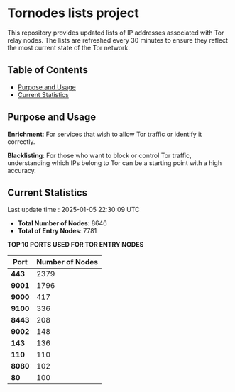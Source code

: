 # Tornodes lists project

This repository provides updated lists of IP addresses associated with Tor relay nodes. The lists are refreshed every 30 minutes to ensure they reflect the most current state of the Tor network.

## Table of Contents

- [Purpose and Usage](#purpose-and-usage)
- [Current Statistics](#current-statistics)


## Purpose and Usage

**Enrichment**: For services that wish to allow Tor traffic or identify it correctly.

**Blacklisting**: For those who want to block or control Tor traffic, understanding which IPs belong to Tor can be a starting point with a high accuracy.

## Current Statistics

Last update time : 2025-01-05 22:30:09 UTC

- **Total Number of Nodes**: 8646
- **Total of Entry Nodes**: 7781

**TOP 10 PORTS USED FOR TOR ENTRY NODES**

| **Port** | **Number of Nodes** |
|------|-----------------|
| **443**   | 2379  |
| **9001**   | 1796  |
| **9000**   | 417  |
| **9100**   | 336  |
| **8443**   | 208  |
| **9002**   | 148  |
| **143**   | 136  |
| **110**   | 110  |
| **8080**   | 102  |
| **80**   | 100  |

